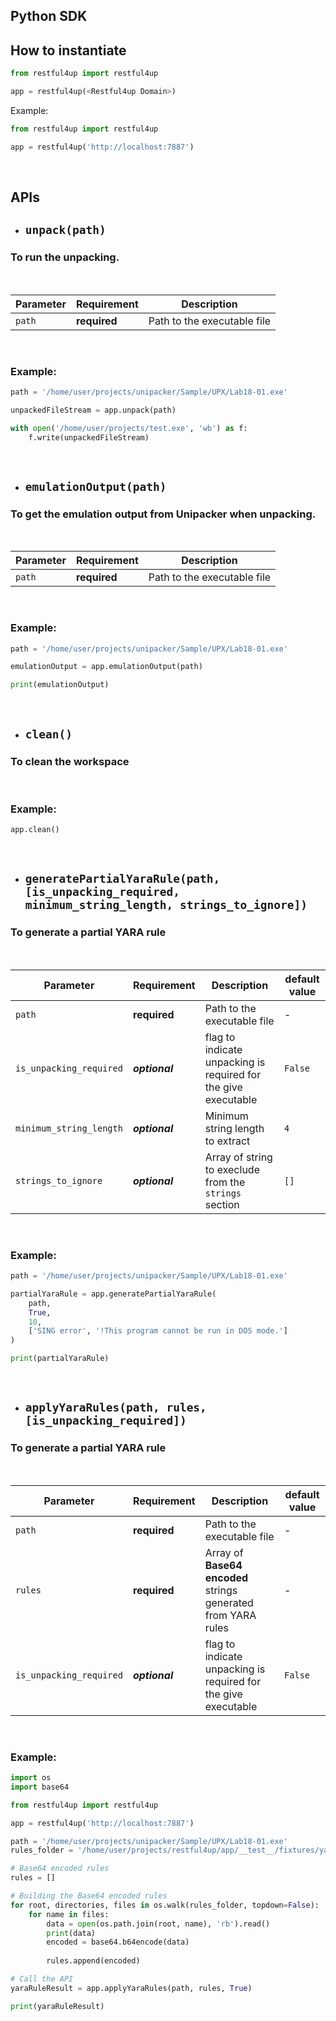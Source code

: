 ## Python SDK
## How to instantiate
```python
from restful4up import restful4up

app = restful4up(<Restful4up Domain>)
```
Example:
```python
from restful4up import restful4up

app = restful4up('http://localhost:7887')
```

<br/>

## APIs
* ## `unpack(path)`
### To run the unpacking.
<br/>

| Parameter   | Requirement | Description  |
|---|---|---|
| `path` | **required**    | Path to the executable file  |  
<br/>

### Example: 
```python
path = '/home/user/projects/unipacker/Sample/UPX/Lab18-01.exe'

unpackedFileStream = app.unpack(path)

with open('/home/user/projects/test.exe', 'wb') as f:
    f.write(unpackedFileStream)
```

<br/>

* ## `emulationOutput(path)`

### To get the emulation output from Unipacker when unpacking.
<br/>

| Parameter   | Requirement | Description  |
|---|---|---|
| `path` | **required**    | Path to the executable file  |  
<br/>


### Example: 
```python
path = '/home/user/projects/unipacker/Sample/UPX/Lab18-01.exe'

emulationOutput = app.emulationOutput(path)

print(emulationOutput)
```
<br/>

* ## `clean()`
### To clean the workspace

<br/>

### Example: 

```python
app.clean()
```
<br/>

* ## `generatePartialYaraRule(path, [is_unpacking_required, minimum_string_length, strings_to_ignore])`
### To generate a partial YARA rule
<br/>

| Parameter   | Requirement| Description    |default value|
|---|---|---|---|
| `path`   | **required** | Path to the executable file  |-|
| `is_unpacking_required` | **_optional_**| flag to indicate unpacking is required for the give executable| `False`
| `minimum_string_length`| **_optional_**| Minimum string length to extract| `4`
| `strings_to_ignore`| **_optional_**| Array of string to execlude from the `strings` section| `[]`

<br/>

### Example: 

```python
path = '/home/user/projects/unipacker/Sample/UPX/Lab18-01.exe'

partialYaraRule = app.generatePartialYaraRule(
    path, 
    True,
    10, 
    ['SING error', '!This program cannot be run in DOS mode.']
)

print(partialYaraRule)
```
<br/>

* ## `applyYaraRules(path, rules, [is_unpacking_required])`
### To generate a partial YARA rule
<br/>

| Parameter   | Requirement| Description    |default value|
|---|---|---|---|
| `path`   | **required** | Path to the executable file  |-|
| `rules`   | **required** | Array of **Base64 encoded** strings generated from YARA rules  |-|
| `is_unpacking_required` | **_optional_**| flag to indicate unpacking is required for the give executable| `False`

<br/>

### Example: 

```python
import os
import base64

from restful4up import restful4up

app = restful4up('http://localhost:7887')

path = '/home/user/projects/unipacker/Sample/UPX/Lab18-01.exe'
rules_folder = '/home/user/projects/restful4up/app/__test__/fixtures/yara_rules'

# Base64 encoded rules
rules = []

# Building the Base64 encoded rules
for root, directories, files in os.walk(rules_folder, topdown=False):
    for name in files:
        data = open(os.path.join(root, name), 'rb').read()
        print(data)
        encoded = base64.b64encode(data)
        
        rules.append(encoded)

# Call the API
yaraRuleResult = app.applyYaraRules(path, rules, True)

print(yaraRuleResult)
```